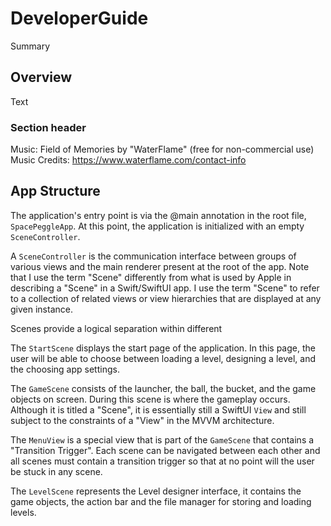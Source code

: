 # DeveloperGuide

<!--@START_MENU_TOKEN@-->Summary<!--@END_MENU_TOKEN@-->

## Overview

<!--@START_MENU_TOKEN@-->Text<!--@END_MENU_TOKEN@-->

### Section header

Music: Field of Memories by "WaterFlame" (free for non-commercial use)
Music Credits: https://www.waterflame.com/contact-info

## App Structure

The application's entry point is via the @main annotation in the root file,
`SpacePeggleApp`. At this point, the application is initialized with
an empty `SceneController`.

A `SceneController` is the communication interface between groups of various
views and the main renderer present at the root of the app. Note that I use
the term "Scene" differently from what is used by Apple in describing a "Scene"
in a Swift/SwiftUI app. I use the term "Scene" to refer to a collection of related 
views or view hierarchies that are displayed at any given instance. 

Scenes provide a logical separation within different 

The `StartScene` displays the start page of the application. In this page, the
user will be able to choose between loading a level, designing a level, and the
choosing app settings.

The `GameScene` consists of the launcher, the ball, the bucket, and
the game objects on screen. During this scene is where the gameplay occurs. 
Although it is titled a "Scene", it is essentially still a SwiftUI `View` and
still subject to the constraints of a "View" in the MVVM architecture. 

The `MenuView` is a special view that is part of the `GameScene` that contains
a "Transition Trigger". Each scene can be navigated between each other and all
scenes must contain a transition trigger so that at no point will the user be
stuck in any scene.

The `LevelScene` represents the Level designer interface, it contains the game objects,
the action bar and the file manager for storing and loading levels.


